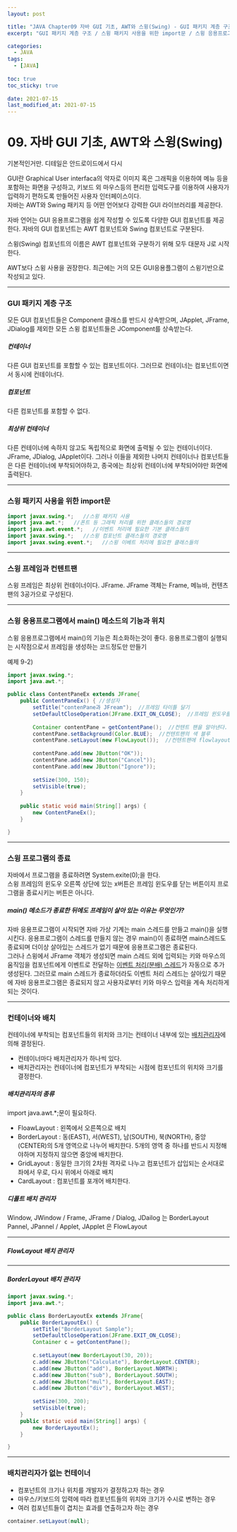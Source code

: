 ```yaml
---
layout: post

title: "JAVA Chapter09 자바 GUI 기초, AWT와 스윙(Swing) - GUI 패키지 계층 구조 / 스윙 패키지 사용을 위한 import문 / 스윙 응용프로그램에서 main() 메소드의 기능과 위치 / 스윙 프로그램의 종료 / 컨테이너와 배치"
excerpt: "GUI 패키지 계층 구조 / 스윙 패키지 사용을 위한 import문 / 스윙 응용프로그램에서 main() 메소드의 기능과 위치 / 스윙 프로그램의 종료 / 컨테이너와 배치"

categories:
  - JAVA
tags:
  - [JAVA]
  
toc: true
toc_sticky: true
 
date: 2021-07-15
last_modified_at: 2021-07-15
---
```


# 09. 자바 GUI 기초, AWT와 스윙(Swing)

기본적인거만. 디테일은 안드로이드에서 다시

GUI란 Graphical User interfaca의 약자로 이미지 혹은 그래픽을 이용하여 메뉴 등을 포함하는 화면을 구성하고, 키보드 외 마우스등의 편리한 입력도구를 이용하여 사용자가 입력하기 편하도록 만들어진 사용자 인터페이스이다.     
자바는 AWT와 Swing 패키지 등 어떤 언어보다 강력한 GUI 라이브러리를 제공한다.  

자바 언어는 GUI 응용프로그램을 쉽게 작성할 수 있도록 다양한 GUI 컴포넌트를 제공한다. 자바의 GUI 컴포넌트는 AWT 컴포넌트와 Swing 컴포넌트로 구분된다.

스윙(Swing) 컴포넌트의 이름은 AWT 컴포넌트와 구분하기 위해 모두 대문자 J로 시작한다.

AWT보다 스윙 사용을 권장한다. 최근에는 거의 모든 GUI응용플그램이 스윙기반으로 작성되고 있다.

---

### GUI 패키지 계층 구조

모든 GUI 컴포넌트들은 Component 클래스를 반드시 상속받으며, JApplet, JFrame, JDialog를 제외한 모든 스윙 컴포넌트들은 JComponent를 상속받는다.

##### 컨테이너

다른 GUI 컴포넌트를 포함할 수 있는 컴포넌트이다. 그러므로 컨테이너는 컴포넌트이면서 동시에 컨테이너다.

##### 컴포넌트

다른 컴포넌트를 포함할 수 없다.

##### 최상위 컨테이너

다른 컨테이너에 속하지 않고도 독립적으로 화면에 출력될 수 있는 컨테이너이다. JFrame, JDialog, JApplet이다. 그러나 이들을 제외한 나머지 컨테이너나 컴포넌트들은 다른 컨테이너에 부착되어야하고, 종국에는 최상위 컨테이너에 부착되어야만 화면에 출력된다.

---

### 스윙 패키지 사용을 위한 import문

```java
import javax.swing.*;   //스윙 패키지 사용
import java.awt.*;   //폰트 등 그래픽 처리를 위한 클래스들의 경로명
import java.awt.event.*;   //이벤트 처리에 필요한 기본 클래스들의
import javax.swing.*;   //스윙 컴포넌트 클래스들의 경로명
import javax.swing.event.*;   //스윙 이베트 처리에 필요한 클래스들의 
```
---

### 스윙 프레임과 컨텐트팬

스윙 프레임은 최상위 컨테이너이다. JFrame. JFrame 객체는 Frame, 메뉴바, 컨텐츠팬의 3공가으로 구성된다.

---

### 스윙 응용프로그램에서 main() 메소드의 기능과 위치

스윙 응용프로그램에서 main()의 기능은 최소화하는것이 좋다. 응용프로그램이 실행되는 시작점으로서 프레임을 생성하는 코드정도만 만들기

예제 9-2) 

```java
import javax.swing.*;
import java.awt.*;

public class ContentPaneEx extends JFrame{
	public ContentPaneEx() { //생성자
		setTitle("contenPane과 JFream");  //프레임 타이틀 달기
		setDefaultCloseOperation(JFrame.EXIT_ON_CLOSE);  //프레임 윈도우를 닫으면 프로그램을 종료하도록 설정
		
		Container contentPane = getContentPane();  //컨텐트 팬을 알아낸다.
		contentPane.setBackground(Color.BLUE);  //컨텐트팬의 색 블루
		contentPane.setLayout(new FlowLayout());  //컨텐트팬에 flowlayout 배치 관리자 
		
		contentPane.add(new JButton("OK"));
		contentPane.add(new JButton("Cancel"));
		contentPane.add(new JButton("Ignore"));
		
		setSize(300, 150);
		setVisible(true);
	}
	
	public static void main(String[] args) {
		new ContentPaneEx();
	}

}
```

---

### 스윙 프로그램의 종료

자바에서 프로그램을 종료하려면 System.exite(0);을 한다.    
스윙 프레임의 윈도우 오른쪽 상단에 있는 x버튼은 프레임 윈도우를 닫는 버튼이지 프로그램을 종료시키는 버튼은 아니다.

##### main() 메소드가 종료한 뒤에도 프레임이 살아 있는 이유는 무엇인가?

자바 응용프로그램이 시작되면 자바 가상 기계는 main 스레드를 만들고 main()을 실행시킨다. 응용프로그램이 스레드를 만들지 않는 경우 main()이 종료하면 main스레드도 종료되며 더이상 살아있는 스레드가 없기 때문에 응용프로그램은 종료된다.    
그러나 스윙에서 JFrame 객체가 생성되면 main 스레드 외에 입력되는 키와 마우스의 움직임을 컴포넌트에게 이벤트로 전달하는 <u>이벤트 처리(분배) 스레드</u>가 자동으로 추가 생성된다. 그러므로 main 스레드가 종료하더라도 이벤트 처리 스레드는 살아있기 때문에 자바 응용프로그램은 종료되지 않고 사용자로부터 키와 마우스 입력을 계속 처리하게 되는 것이다.

---

### 컨테이너와 배치

컨테이너에 부착되는 컴포넌트들의 위치와 크기는 컨테이너 내부에 있는 <u>배치관리자</u>에 의해 결정된다. 

* 컨테이너마다 배치관리자가 하나씩 있다.
* 배치관리자는 컨테이너에 컴포넌트가 부착되는 시점에 컴포넌트의 위치와 크기를 결정한다.

##### 배치관리자의 종류

import java.awt.*;문이 필요하다.

* FloawLayout : 왼쪽에서 오른쪽으로 배치
* BorderLayout : 동(EAST), 서(WEST), 남(SOUTH), 북(NORTH), 중앙(CENTER)의 5개 영역으로 나누어 배치한다. 5개의 영역 중 하나를 반드시 지정해야하며 지정하지 않으면 중앙에 배치한다.
* GridLayout : 동일한 크기의 2차원 격자로 나누고 컴포넌트가 삽입되는 순서대로 좌에서 우로, 다시 위에서 아래로 배치
* CardLayout : 컴포넌트를 포개어 배치한다.

##### 디폴트 배치 관리자 

Window, JWindow / Frame, JFrame / Dialog, JDailog 는 BorderLayout
Pannel, JPannel / Applet, JApplet 은 FlowLayout

---

##### FlowLayout 배치 관리자


---

##### BorderLayout 배치 관리자

```java
import javax.swing.*;
import java.awt.*;

public class BorderLayoutEx extends JFrame{
	public BorderLayoutEx() {
		setTitle("BorderLayout Sample");
		setDefaultCloseOperation(JFrame.EXIT_ON_CLOSE);
		Container c = getContentPane();
		
		c.setLayout(new BorderLayout(30, 20));
		c.add(new JButton("Calculate"), BorderLayout.CENTER);
		c.add(new JButton("add"), BorderLayout.NORTH);
		c.add(new JButton("sub"), BorderLayout.SOUTH);
		c.add(new JButton("mul"), BorderLayout.EAST);
		c.add(new JButton("div"), BorderLayout.WEST);
		
		setSize(300, 200);
		setVisible(true);
	}
	public static void main(String[] args) {
		new BorderLayoutEx();
	}

}
```

---

### 배치관리자가 없는 컨테이너

* 컴포넌트의 크기나 위치를 개발자가 결정하고자 하는 경우
* 마우스/키보드의 입력에 따라 컴포넌트들의 위치와 크기가 수시로 변하는 경우
* 여러 컴포넌트들이 겹치는 효과를 연출하고자 하는 경우

```java
container.setLayout(null);
```
